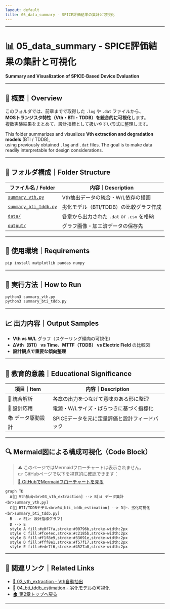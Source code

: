 ```yaml
---
layout: default
title: 05_data_summary - SPICE評価結果の集計と可視化
---
```


---

# 📊 05_data_summary - SPICE評価結果の集計と可視化  
**Summary and Visualization of SPICE-Based Device Evaluation**

---

## 📄 概要｜Overview

このフォルダでは、前章までで取得した `.log` や `.dat` ファイルから、  
**MOSトランジスタ特性（Vth・BTI・TDDB）を統合的に可視化**します。  
複数実験結果をまとめて、設計指標として扱いやすい形式に整理します。

This folder summarizes and visualizes **Vth extraction and degradation models** (BTI / TDDB),  
using previously obtained `.log` and `.dat` files. The goal is to make data readily interpretable for design considerations.

---

## 📁 フォルダ構成｜Folder Structure

| ファイル名 / Folder | 内容｜Description |
|---------------------|------------------------------------------------|
| [`summary_vth.py`](./summary_vth.py) | Vth抽出データの統合・W/L依存の描画 |
| [`summary_bti_tddb.py`](./summary_bti_tddb.py) | 劣化モデル（BTI/TDDB）の比較グラフ作成 |
| [`data/`](./data/) | 各章から出力された `.dat` or `.csv` を格納 |
| [`output/`](./output/) | グラフ画像・加工済データの保存先 |

---

## 🔧 使用環境｜Requirements

```bash
pip install matplotlib pandas numpy
```

---

## 🚀 実行方法｜How to Run

```bash
python3 summary_vth.py
python3 summary_bti_tddb.py
```

---

## 📈 出力内容｜Output Samples

- **Vth vs W/L** グラフ（スケーリング傾向の可視化）
- **ΔVth（BTI） vs Time**、**MTTF（TDDB） vs Electric Field** の比較図
- **設計観点で重要な傾向整理**

---

## 🧠 教育的意義｜Educational Significance

| 項目｜Item | 内容｜Description |
|--------|---------------------------|
| 🧪 統合解析 | 各章の出力をつなげて意味のある形に整理 |
| 📏 設計応用 | 電源・W/Lサイズ・ばらつきに基づく指標化 |
| 📚 データ駆動設計 | SPICEデータを元に定量評価と設計フィードバック |

---

## 🔍 Mermaid図による構成可視化（Code Block）

> ⚠️ このページではMermaidフローチャートは表示されません。  
> 👉 GitHubページで以下を視覚的に確認できます：  
> [📎 GitHubでMermaidフローチャートを見る](https://github.com/Samizo-AITL/Edusemi-v4x/blob/main/e_chapter2_sky130_experiments/05_data_summary/README.md)

```mermaid
graph TD
  A[📘 Vth抽出<br>03_vth_extraction] --> B[📊 データ集計<br>summary_vth.py]
  C[📘 BTI/TDDBモデル<br>04_bti_tddb_estimation] --> D[📉 劣化可視化<br>summary_bti_tddb.py]
  B --> E[📈 設計指標グラフ]
  D --> E
  style A fill:#e0f7fa,stroke:#00796b,stroke-width:2px
  style C fill:#fce4ec,stroke:#c2185b,stroke-width:2px
  style B fill:#f1f8e9,stroke:#33691e,stroke-width:2px
  style D fill:#fff8e1,stroke:#f57f17,stroke-width:2px
  style E fill:#ede7f6,stroke:#4527a0,stroke-width:2px
```

---

## 🔗 関連リンク｜Related Links

- [📘 03_vth_extraction - Vth自動抽出](../03_vth_extraction/README.md)
- [📘 04_bti_tddb_estimation - 劣化モデルの可視化](../04_bti_tddb_estimation/README.md)
- [🏠 第2章トップへ戻る](../README.md)

---
